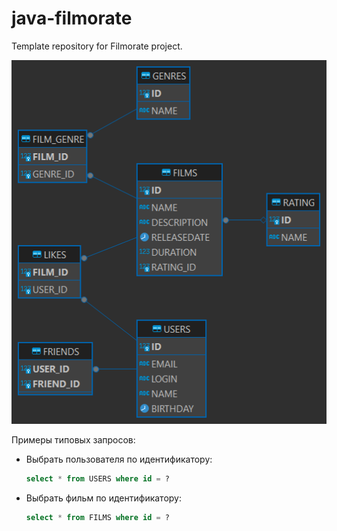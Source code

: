 # java-filmorate

Template repository for Filmorate project.

![Схема базы данных](database.png)

Примеры типовых запросов:

- Выбрать пользователя по идентификатору:
  ```sql
  select * from USERS where id = ?
  ```
- Выбрать фильм по идентификатору:
  ```sql
  select * from FILMS where id = ?
  ```